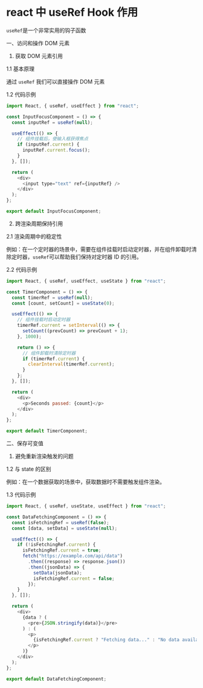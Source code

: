 # react 中 useRef Hook 作用

`useRef`是一个非常实用的钩子函数

一、访问和操作 DOM 元素

1. 获取 DOM 元素引用

1.1 基本原理

通过 `useRef` 我们可以直接操作 DOM 元素

1.2 代码示例

```javascript
import React, { useRef, useEffect } from "react";

const InputFocusComponent = () => {
  const inputRef = useRef(null);

  useEffect(() => {
    // 组件挂载后，使输入框获得焦点
    if (inputRef.current) {
      inputRef.current.focus();
    }
  }, []);

  return (
    <div>
      <input type="text" ref={inputRef} />
    </div>
  );
};

export default InputFocusComponent;
```

2. 跨渲染周期保持引用

2.1 渲染周期中的稳定性

例如：在一个定时器的场景中，需要在组件挂载时启动定时器，并在组件卸载时清除定时器，`useRef`可以帮助我们保持对定时器 ID 的引用。

2.2 代码示例

```javascript
import React, { useRef, useEffect, useState } from "react";

const TimerComponent = () => {
  const timerRef = useRef(null);
  const [count, setCount] = useState(0);

  useEffect(() => {
    // 组件挂载时启动定时器
    timerRef.current = setInterval(() => {
      setCount((prevCount) => prevCount + 1);
    }, 1000);

    return () => {
      // 组件卸载时清除定时器
      if (timerRef.current) {
        clearInterval(timerRef.current);
      }
    };
  }, []);

  return (
    <div>
      <p>Seconds passed: {count}</p>
    </div>
  );
};

export default TimerComponent;
```

二、保存可变值

1. 避免重新渲染触发的问题

1.2 与 state 的区别

例如：在一个数据获取的场景中，获取数据时不需要触发组件渲染。

1.3 代码示例

```javascript
import React, { useRef, useState, useEffect } from "react";

const DataFetchingComponent = () => {
  const isFetchingRef = useRef(false);
  const [data, setData] = useState(null);

  useEffect(() => {
    if (!isFetchingRef.current) {
      isFetchingRef.current = true;
      fetch("https://example.com/api/data")
        .then((response) => response.json())
        .then((jsonData) => {
          setData(jsonData);
          isFetchingRef.current = false;
        });
    }
  }, []);

  return (
    <div>
      {data ? (
        <pre>{JSON.stringify(data)}</pre>
      ) : (
        <p>
          {isFetchingRef.current ? "Fetching data..." : "No data available"}
        </p>
      )}
    </div>
  );
};

export default DataFetchingComponent;
```
